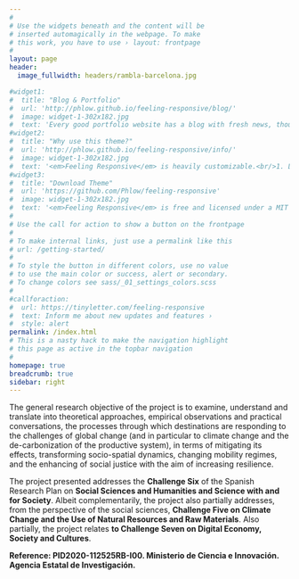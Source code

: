 ```yaml
---
#
# Use the widgets beneath and the content will be
# inserted automagically in the webpage. To make
# this work, you have to use › layout: frontpage
#
layout: page
header:
  image_fullwidth: headers/rambla-barcelona.jpg

#widget1:
#  title: "Blog & Portfolio"
#  url: 'http://phlow.github.io/feeling-responsive/blog/'
#  image: widget-1-302x182.jpg
#  text: 'Every good portfolio website has a blog with fresh news, thoughts and develop&shy;ments of your activities. <em>Feeling Responsive</em> offers you a fully functional blog with an archive page to give readers a quick overview of all your posts.'
#widget2:
#  title: "Why use this theme?"
#  url: 'http://phlow.github.io/feeling-responsive/info/'
#  image: widget-1-302x182.jpg
#  text: '<em>Feeling Responsive</em> is heavily customizable.<br/>1. Language-Support :)<br/>2. Optimized for speed and it&#39;s responsive.<br/>3. Built on <a #href="http://foundation.zurb.com/">Foundation Framework</a>.<br/>4. Seven different Headers.<br/>5. Customizable navigation, footer,...'
#widget3:
#  title: "Download Theme"
#  url: 'https://github.com/Phlow/feeling-responsive'
#  image: widget-1-302x182.jpg
#  text: '<em>Feeling Responsive</em> is free and licensed under a MIT License. Make it your own and start building. The code is well-documented and explains you how it works.'
#
# Use the call for action to show a button on the frontpage
#
# To make internal links, just use a permalink like this
# url: /getting-started/
#
# To style the button in different colors, use no value
# to use the main color or success, alert or secondary.
# To change colors see sass/_01_settings_colors.scss
#
#callforaction:
#  url: https://tinyletter.com/feeling-responsive
#  text: Inform me about new updates and features ›
#  style: alert
permalink: /index.html
# This is a nasty hack to make the navigation highlight
# this page as active in the topbar navigation
#
homepage: true
breadcrumb: true
sidebar: right
---
```


The general research objective of the project is to examine, understand and translate into theoretical approaches, empirical observations and practical conversations, the processes through which destinations are responding to the challenges of global change (and in particular to climate change and the de-carbonization of the productive system), in terms of mitigating its effects, transforming socio-spatial dynamics, changing mobility regimes, and the enhancing of social justice with the aim of increasing resilience.

The project presented addresses the **Challenge Six** of the Spanish Research Plan on **Social Sciences and Humanities and Science with and for Society**. Albeit complementarily, the project also partially addresses, from the perspective of the social sciences, **Challenge Five on Climate Change and the Use of Natural Resources and Raw Materials**. Also partially, the project relates **to Challenge Seven on Digital Economy, Society and Cultures**.

**Reference: PID2020-112525RB-I00. Ministerio de Ciencia e Innovación. Agencia Estatal de Investigación.**





